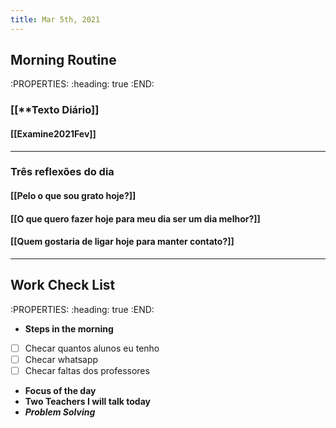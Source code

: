 ```yaml
---
title: Mar 5th, 2021
---
```


## **Morning Routine**
:PROPERTIES:
:heading: true
:END:
### [[**Texto Diário]]
#### [[Examine2021Fev]]
---
### **Três reflexões do dia**
#### [[Pelo o que sou grato hoje?]]
#### [[O que quero fazer hoje para meu dia ser um dia melhor?]]
#### [[Quem gostaria de ligar hoje para manter contato?]]
---
## Work Check List
:PROPERTIES:
:heading: true
:END:
- **Steps in the morning**
- [ ] Checar quantos alunos eu tenho
- [ ] Checar whatsapp
- [ ] Checar faltas dos professores
- **Focus of the day**
- **Two Teachers I will talk today**
- ***Problem Solving***
